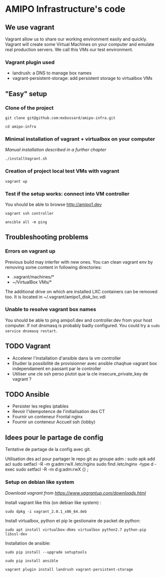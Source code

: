 AMIPO Infrastructure's code
=======

## We use vagrant
Vagrant allow us to share our working environment easily and quickly.
Vagrant will create some Virtual Machines on your computer and emulate real production servers.
We call this VMs our test environment.

### Vagrant plugin used
* landrush: a DNS to manage box names
* vagrant-persistent-storage: add persistent storage to virtualbox VMs

## "Easy" setup

### Clone of the project
`git clone git@github.com:mxbossard/amipo-infra.git`

`cd amipo-infra`

### Minimal installation of vagrant + virtualbox on your computer
_Manual installation described in a further chapter_

`./installVagrant.sh`

### Creation of project local test VMs with vagrant
`vagrant up`

### Test if the setup works: connect into VM controller
You should be able to browse <a href="http://amipo1.dev">http://amipo1.dev</a>

`vagrant ssh controller`

`ansible all -m ping`

## Troubleshooting problems

### Errors on vagrant up
Previous build may interfer with new ones. You can clean vagrant env by removing some content in following directories:
* .vagrant/machines/*
* ~/VirtualBox VMs/*

The additional drive on which are installed LXC containers can be removed too. It is located in ~/.vagrant/amipo1_disk_lxc.vdi

### Unable to resolve vagrant box names
You should be able to ping amipo1.dev and controller.dev from your host computer. If not dnsmasq is probably badly configured. You could try a `sudo service dnsmasq restart`.

## TODO Vagrant
* Accelerer l'installation d'ansible dans la vm controller
* Etudier la possibilité de provisionner avec ansible chaqhue vagrant box independament en passant par le controller
* Utiliser une cle ssh perso plutot que la cle insecure_private_key de vagrant ?


## TODO Ansible
* Persister les regles iptables
* Revoir l'idempotence de l'initialisation des CT
* Fournir un conteneur Frontal nginx
* Fournir un conteneur Accueil ssh (lobby)


## Idees pour le partage de config
Tentative de partage de la config avec git.

Utilisation des acl pour partager le repo git au groupe adm :
sudo apk add acl
sudo setfacl -R -m g:adm:rwX /etc/nginx
sudo find /etc/nginx -type d -exec sudo setfacl -R -m d:g:adm:rwX {} \;


### Setup on debian like system
_Download vagrant from https://www.vagrantup.com/downloads.html_

Install vagrant like this (on debian like system) : 

`sudo dpkg -i vagrant_2.0.1_x86_64.deb`

Install virtualbox, python et pip le gestionaire de packet de python:

`sudo apt install virtualbox-dkms virtualbox python2.7 python-pip libssl-dev`

Installation de ansible:

`sudo pip install --upgrade setuptools`

`sudo pip install ansible`

`vagrant plugin install landrush vagrant-persistent-storage`

